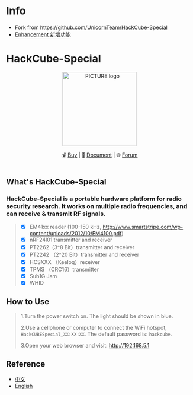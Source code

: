 #  Info
* Fork from https://github.com/UnicornTeam/HackCube-Special
* [Enhancement 新增功能](https://github.com/vincent7f/HackCube-Special/blob/master/README_Enhancement.md)

#  HackCube-Special
<p align="center"><img alt="PICTURE logo" src="https://file-temp.oss-cn-beijing.aliyuncs.com/cube.png" width="200"></p>
<p align="center"> 
💰 <a href="https://shop142307030.taobao.com/?spm=a230r.7195193.1997079397.2.8gOnKF">Buy</a> | 
📖 <a href="https://github.com/UnicornTeam/hackcube-mini/wiki">Document</a> | 
🌐  <a href="https://unicorn.360.com/hackcube">Forum</a><br>
<br>
</p>

## What's HackCube-Special
### HackCube-Special is a portable hardware platform for radio security research. It works on multiple radio frequencies, and can receive & transmit RF signals. 

> - [x] EM41xx reader (100-150 kHz, http://www.smartstripe.com/wp-content/uploads/2012/10/EM4100.pdf)
> - [x] nRF24l01 transmitter and receiver
> - [x] PT2262（3^8 Bit）transmitter and receiver
> - [x] PT2242 （2^20 Bit）transmitter and receiver
> - [x] HCSXXX （Keeloq）receiver
> - [x] TPMS （CRC16）transmitter
> - [x] Sub1G  Jam
> - [x] WHID


##  How to Use

> 1.Turn the power switch on. The light should be shown in blue. 
>
> 2.Use a cellphone or computer to connect the WiFi hotspot, `HackCUBESpecial_XX:XX:XX`. The default password is: `hackcube`.
>
> 3.Open your web browser and visit: http://192.168.5.1


## Reference 
* [中文](https://github.com/UnicornTeam/hackcube-mini/blob/master/README_cn.md)
* [English](https://github.com/UnicornTeam/hackcube-mini/blob/master/README.md)

